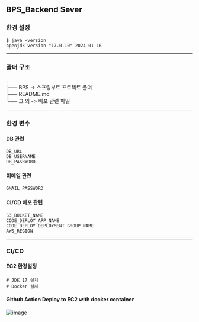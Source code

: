 ## BPS_Backend Sever

### 환경 설정
```
$ java -version
openjdk version "17.0.10" 2024-01-16
```
___
### 폴더 구조
. </br>
├── BPS -> 스프링부트 프로젝트 폴더 </br>
├── README.md </br>
└── 그 외 -> 배포 관련 파일</br>
___
### 환경 변수
#### DB 관련
```
DB_URL
DB_USERNAME
DB_PASSWORD
```
#### 이메일 관련
```
GMAIL_PASSWORD
```
#### CI/CD 배포 관련
```
S3_BUCKET_NAME
CODE_DEPLOY_APP_NAME
CODE_DEPLOY_DEPLOYMENT_GROUP_NAME
AWS_REGION
```
___
### CI/CD
#### EC2 환경설정
```
# JDK 17 설치
# Docker 설치
```

#### Github Action Deploy to EC2 with docker container
![image](https://github.com/Team5-be01-Final-Project/Backend/assets/150888333/5d092b4d-9ff5-40e0-a55a-133ef07085ca)


